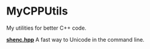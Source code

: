 # MyCPPUtils
My utilities for better C++ code.

[**shenc.hpp**](shenc.hpp)
A fast way to Unicode in the command line.
